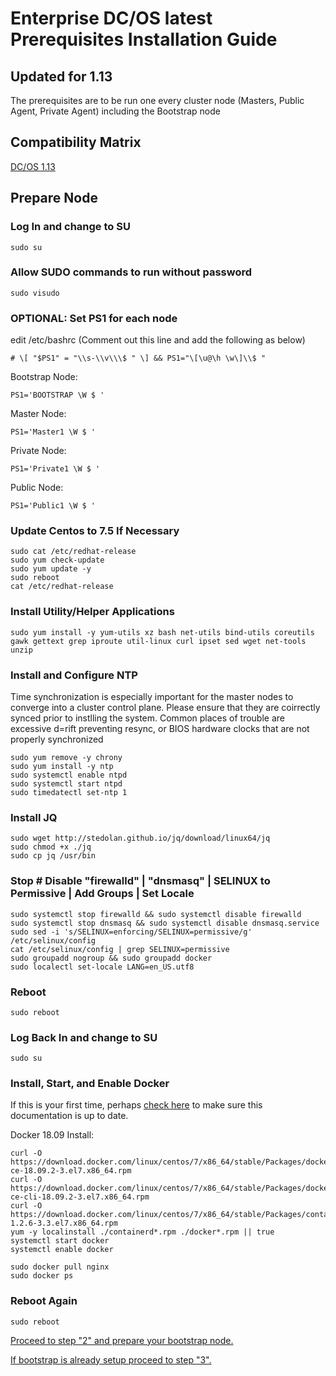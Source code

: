 # Enterprise DC/OS latest Prerequisites Installation Guide
## Updated for 1.13

The prerequisites are to be run one every cluster node (Masters, Public Agent, Private Agent) including the Bootstrap node

## Compatibility Matrix

[DC/OS 1.13](https://docs.mesosphere.com/version-policy/)

## Prepare Node

### Log In and change to SU
```
sudo su
```

### Allow SUDO commands to run without password
```
sudo visudo
```

### OPTIONAL: Set PS1 for each node
edit /etc/bashrc (Comment out this line and add the following as below)
```
# \[ "$PS1" = "\\s-\\v\\\$ " \] && PS1="\[\u@\h \w\]\\$ "
```
Bootstrap Node:
```
PS1='BOOTSTRAP \W $ ' 
```
Master Node:
```
PS1='Master1 \W $ ' 
```
Private Node:
```
PS1='Private1 \W $ ' 
```
Public Node:
```
PS1='Public1 \W $ ' 
```

### Update Centos to 7.5 If Necessary
```
sudo cat /etc/redhat-release
sudo yum check-update
sudo yum update -y
sudo reboot
cat /etc/redhat-release
```

### Install Utility/Helper Applications
```
sudo yum install -y yum-utils xz bash net-utils bind-utils coreutils gawk gettext grep iproute util-linux curl ipset sed wget net-tools unzip
```

### Install and Configure NTP
Time synchronization is especially important for the master nodes to converge into a cluster control plane.  Please ensure that they are coirrectly synced prior to instlling the system.  Common places of trouble are excessive d=rift preventing resync, or BIOS hardware clocks that are not properly synchronized
```
sudo yum remove -y chrony
sudo yum install -y ntp
sudo systemctl enable ntpd
sudo systemctl start ntpd
sudo timedatectl set-ntp 1
```

### Install JQ
```
sudo wget http://stedolan.github.io/jq/download/linux64/jq
sudo chmod +x ./jq
sudo cp jq /usr/bin
```

### Stop # Disable "firewalld" | "dnsmasq" | SELINUX to Permissive | Add Groups | Set Locale
```
sudo systemctl stop firewalld && sudo systemctl disable firewalld
sudo systemctl stop dnsmasq && sudo systemctl disable dnsmasq.service
sudo sed -i 's/SELINUX=enforcing/SELINUX=permissive/g' /etc/selinux/config
cat /etc/selinux/config | grep SELINUX=permissive
sudo groupadd nogroup && sudo groupadd docker
sudo localectl set-locale LANG=en_US.utf8
```

### Reboot
```
sudo reboot
```

### Log Back In and change to SU
```
sudo su
```

### Install, Start, and Enable Docker
If this is your first time, perhaps [check here](https://docs.d2iq.com/mesosphere/dcos/version-policy/#centos-support-matrix-2) to make sure this documentation is up to date.

Docker 18.09 Install:
```
curl -O  https://download.docker.com/linux/centos/7/x86_64/stable/Packages/docker-ce-18.09.2-3.el7.x86_64.rpm
curl -O https://download.docker.com/linux/centos/7/x86_64/stable/Packages/docker-ce-cli-18.09.2-3.el7.x86_64.rpm
curl -O https://download.docker.com/linux/centos/7/x86_64/stable/Packages/containerd.io-1.2.6-3.3.el7.x86_64.rpm
yum -y localinstall ./containerd*.rpm ./docker*.rpm || true
systemctl start docker
systemctl enable docker

sudo docker pull nginx
sudo docker ps
```

### Reboot Again
```
sudo reboot
```
[Proceed to step "2" and prepare your bootstrap node.](https://github.com/jdyver/Enterprise-DC-OS-LATEST-Install-Cheatsheet/blob/master/2%20-%20Bootstrap_Preparation.md)

[If bootstrap is already setup proceed to step "3".](https://github.com/jdyver/Enterprise-DC-OS-LATEST-Install-Cheatsheet/blob/master/3%20-%20Installation.md)
